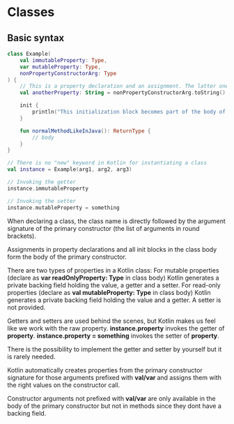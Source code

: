 # Classes

## Basic syntax

```kotlin
class Example(
    val immutableProperty: Type,
    var mutableProperty: Type,
    nonPropertyConstructorArg: Type
) {
    // This is a property declaration and an assignment. The latter one becomes part of the body of the primary constructor.
    val anotherProperty: String = nonPropertyConstructorArg.toString()

    init {
        println("This initialization block becomes part of the body of the primary constructor")        
    }

    fun normalMethodLikeInJava(): ReturnType {
        // body
    }
}

// There is no "new" keyword in Kotlin for instantiating a class
val instance = Example(arg1, arg2, arg3)

// Invoking the getter
instance.immutableProperty

// Invoking the setter
instance.mutableProperty = something
```

When declaring a class, the class name is directly followed by the argument signature of the primary constructor (the list of arguments in round brackets).

Assignments in property declarations and all init blocks in the class body form the body of the primary constructor.

There are two types of properties in a Kotlin class:
For mutable properties (declare as <b>var readOnlyProperty: Type</b> in class body) Kotlin generates a private backing field holding the value, a getter and a setter. 
For read-only properties (declare as <b>val mutableProperty: Type</b> in class body) Kotlin generates a private backing field holding the value and a getter. A setter is not provided.

Getters and setters are used behind the scenes, but Kotlin makes us feel like we work with the raw property.
<b>instance.property</b> invokes the getter of <b>property</b>. <b>instance.property = something</b> invokes the setter of <b>property</b>.

There is the possibility to implement the getter and setter by yourself but it is rarely needed.

Kotlin automatically creates properties from the primary constructor signature for those arguments prefixed with <b> val/var </b> and assigns them with the right values on the constructor call. 

Constructor arguments not prefixed with <b> val/var </b> are only available in the body of the primary constructor but not in methods since they dont have a backing field.
